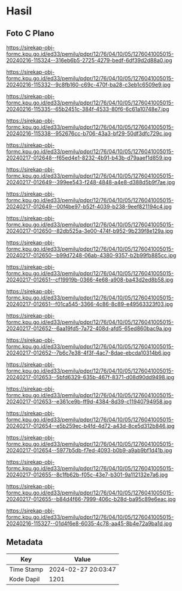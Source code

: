 # Hasil

## Foto C Plano

https://sirekap-obj-formc.kpu.go.id/ed33/pemilu/pdpr/12/76/04/10/05/1276041005015-20240216-115324--316eb6b5-2725-4279-bedf-6df39d2d88a0.jpg

https://sirekap-obj-formc.kpu.go.id/ed33/pemilu/pdpr/12/76/04/10/05/1276041005015-20240216-115332--9c8fb160-c69c-470f-ba28-c3eb1c6509e9.jpg

https://sirekap-obj-formc.kpu.go.id/ed33/pemilu/pdpr/12/76/04/10/05/1276041005015-20240216-115335--65b2451c-384f-4533-80f6-6c61a10748e7.jpg

https://sirekap-obj-formc.kpu.go.id/ed33/pemilu/pdpr/12/76/04/10/05/1276041005015-20240216-115338--952676cc-b706-43a3-bf29-50df3dfc729c.jpg

https://sirekap-obj-formc.kpu.go.id/ed33/pemilu/pdpr/12/76/04/10/05/1276041005015-20240217-012648--f65ed4e1-8232-4b91-b43b-d79aaef1d859.jpg

https://sirekap-obj-formc.kpu.go.id/ed33/pemilu/pdpr/12/76/04/10/05/1276041005015-20240217-012649--399ee543-f248-4848-a4e8-d388d5b9f7ae.jpg

https://sirekap-obj-formc.kpu.go.id/ed33/pemilu/pdpr/12/76/04/10/05/1276041005015-20240217-012649--00f4be97-b52f-4039-b238-9eef821194c4.jpg

https://sirekap-obj-formc.kpu.go.id/ed33/pemilu/pdpr/12/76/04/10/05/1276041005015-20240217-012650--82db525a-3e00-474f-b952-9b239f8e129a.jpg

https://sirekap-obj-formc.kpu.go.id/ed33/pemilu/pdpr/12/76/04/10/05/1276041005015-20240217-012650--b99d7248-06ab-4380-9357-b2b99fb885cc.jpg

https://sirekap-obj-formc.kpu.go.id/ed33/pemilu/pdpr/12/76/04/10/05/1276041005015-20240217-012651--cf19919b-0366-4e68-a908-ba43d2ed8b58.jpg

https://sirekap-obj-formc.kpu.go.id/ed33/pemilu/pdpr/12/76/04/10/05/1276041005015-20240217-012651--f01ca545-3366-4c86-8c89-e49563323f03.jpg

https://sirekap-obj-formc.kpu.go.id/ed33/pemilu/pdpr/12/76/04/10/05/1276041005015-20240217-012652--6aa19fd5-7a72-408d-afd5-65ed860bac9a.jpg

https://sirekap-obj-formc.kpu.go.id/ed33/pemilu/pdpr/12/76/04/10/05/1276041005015-20240217-012652--7b6c7e38-4f3f-4ac7-8dae-ebcda10314b6.jpg

https://sirekap-obj-formc.kpu.go.id/ed33/pemilu/pdpr/12/76/04/10/05/1276041005015-20240217-012653--5bfd6329-635b-467f-8371-d08d90dd9498.jpg

https://sirekap-obj-formc.kpu.go.id/ed33/pemilu/pdpr/12/76/04/10/05/1276041005015-20240217-012653--e361ce9b-ff9d-4384-8d39-c11940794958.jpg

https://sirekap-obj-formc.kpu.go.id/ed33/pemilu/pdpr/12/76/04/10/05/1276041005015-20240217-012654--e5b259ec-b4fd-4d72-a43d-8ce5d312b846.jpg

https://sirekap-obj-formc.kpu.go.id/ed33/pemilu/pdpr/12/76/04/10/05/1276041005015-20240217-012654--5977b5db-f7ed-4093-b0b9-a9ab9bf1d41b.jpg

https://sirekap-obj-formc.kpu.go.id/ed33/pemilu/pdpr/12/76/04/10/05/1276041005015-20240217-012655--8c1fb62b-f05c-43e7-b301-9a112132e7a6.jpg

https://sirekap-obj-formc.kpu.go.id/ed33/pemilu/pdpr/12/76/04/10/05/1276041005015-20240217-012655--b84d4f66-7999-406c-b28d-ba95c89e6eac.jpg

https://sirekap-obj-formc.kpu.go.id/ed33/pemilu/pdpr/12/76/04/10/05/1276041005015-20240216-115327--01d4f6e8-6035-4c78-aa45-8b4e72a9ba1d.jpg


## Metadata

| Key        | Value               |
| ---------- | ------------------- |
| Time Stamp | 2024-02-27 20:03:47 |
| Kode Dapil | 1201                |



